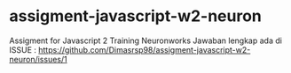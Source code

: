 # assigment-javascript-w2-neuron
Assigment for Javascript 2 Training Neuronworks
Jawaban lengkap ada di ISSUE : https://github.com/Dimasrsp98/assigment-javascript-w2-neuron/issues/1
